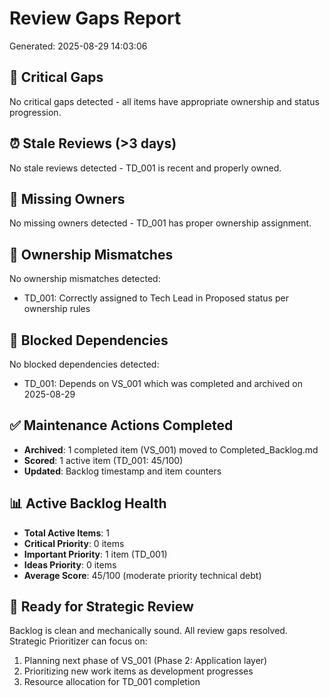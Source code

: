 # Review Gaps Report
Generated: 2025-08-29 14:03:06

## 🚨 Critical Gaps
No critical gaps detected - all items have appropriate ownership and status progression.

## ⏰ Stale Reviews (>3 days)
No stale reviews detected - TD_001 is recent and properly owned.

## 👤 Missing Owners
No missing owners detected - TD_001 has proper ownership assignment.

## 🔄 Ownership Mismatches
No ownership mismatches detected:
- TD_001: Correctly assigned to Tech Lead in Proposed status per ownership rules

## 🚧 Blocked Dependencies
No blocked dependencies detected:
- TD_001: Depends on VS_001 which was completed and archived on 2025-08-29

## ✅ Maintenance Actions Completed
- **Archived**: 1 completed item (VS_001) moved to Completed_Backlog.md
- **Scored**: 1 active item (TD_001: 45/100)
- **Updated**: Backlog timestamp and item counters

## 📊 Active Backlog Health
- **Total Active Items**: 1
- **Critical Priority**: 0 items
- **Important Priority**: 1 item (TD_001)
- **Ideas Priority**: 0 items
- **Average Score**: 45/100 (moderate priority technical debt)

## 🎯 Ready for Strategic Review
Backlog is clean and mechanically sound. All review gaps resolved. Strategic Prioritizer can focus on:
1. Planning next phase of VS_001 (Phase 2: Application layer)
2. Prioritizing new work items as development progresses
3. Resource allocation for TD_001 completion